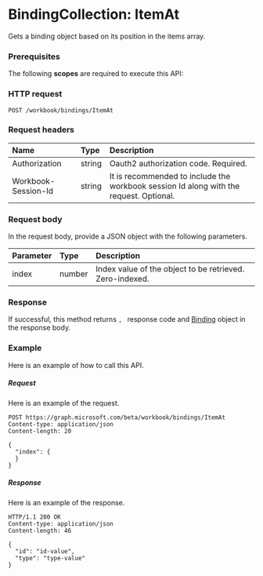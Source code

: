 # BindingCollection: ItemAt

Gets a binding object based on its position in the items array.
### Prerequisites
The following **scopes** are required to execute this API: 
### HTTP request
<!-- { "blockType": "ignored" } -->
```http
POST /workbook/bindings/ItemAt

```
### Request headers
| Name       | Type | Description|
|:---------------|:--------|:----------|
| Authorization  |string | Oauth2 authorization code. Required.| 
| Workbook-Session-Id  |string |It is recommended to include the workbook session Id along with the request. Optional.|

### Request body
In the request body, provide a JSON object with the following parameters.

| Parameter	   | Type	|Description|
|:---------------|:--------|:----------|
|index|number|Index value of the object to be retrieved. Zero-indexed.|

### Response
If successful, this method returns `, ` response code and [Binding](../resources/binding.md) object in the response body.

### Example
Here is an example of how to call this API.
##### Request
Here is an example of the request.
<!-- {
  "blockType": "request",
  "name": "bindingcollection_itemat"
}-->
```http
POST https://graph.microsoft.com/beta/workbook/bindings/ItemAt
Content-type: application/json
Content-length: 20

{
  "index": {
  }
}
```

##### Response
Here is an example of the response.
<!-- {
  "blockType": "response",
  "truncated": false,
  "@odata.type": "microsoft.graph.binding"
} -->
```http
HTTP/1.1 200 OK
Content-type: application/json
Content-length: 46

{
  "id": "id-value",
  "type": "type-value"
}
```

<!-- uuid: 8fcb5dbc-d5aa-4681-8e31-b001d5168d79
2015-10-25 14:57:30 UTC -->
<!-- {
  "type": "#page.annotation",
  "description": "BindingCollection: ItemAt",
  "keywords": "",
  "section": "documentation",
  "tocPath": ""
}-->